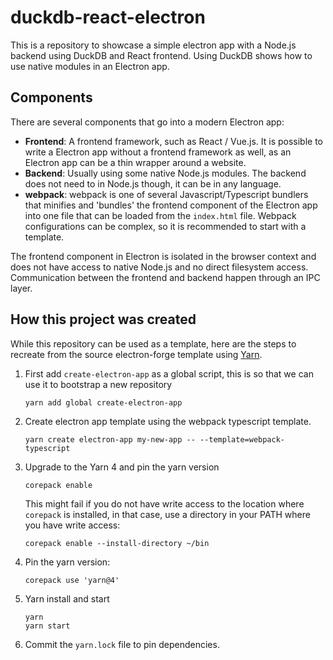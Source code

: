 # duckdb-react-electron

This is a repository to showcase a simple electron app with a Node.js backend using DuckDB and React frontend.
Using DuckDB shows how to use native modules in an Electron app.

## Components

There are several components that go into a modern Electron app:

* **Frontend**: A frontend framework, such as React / Vue.js. It is possible to write a
  Electron app without a frontend framework as well, as an Electron app can be a thin
  wrapper around a website.
* **Backend**: Usually using some native Node.js modules. The backend does not need to
  in Node.js though, it can be in any language.
* **webpack**: webpack is one of several Javascript/Typescript bundlers that minifies and
  'bundles' the frontend component of the Electron app into one file that can be loaded
  from the `index.html` file. Webpack configurations can be complex, so it is recommended
  to start with a template.

The frontend component in Electron is isolated in the browser context and does
not have access to native Node.js and no direct filesystem access. Communication
between the frontend and backend happen through an IPC layer.

## How this project was created

While this repository can be used as a template, here are the steps to recreate from the source
electron-forge template using [Yarn](https://yarnpkg.com).

1. First add `create-electron-app` as a global script, this is so that we can use
   it to bootstrap a new repository
   ```shell
   yarn add global create-electron-app
   ```

2. Create electron app template using the webpack typescript template.
   ```shell
   yarn create electron-app my-new-app -- --template=webpack-typescript
   ```

3. Upgrade to the Yarn 4 and pin the yarn version
   ```shell
   corepack enable
   ```
   This might fail if you do not have write access to the location where `corepack`
   is installed, in that case, use a directory in your PATH where you have write access:
   ```shell
   corepack enable --install-directory ~/bin
   ```

4. Pin the yarn version:
   ```shell
   corepack use 'yarn@4'
   ```

4. Yarn install and start
   ```shell
   yarn
   yarn start
   ```

5. Commit the `yarn.lock` file to pin dependencies.
